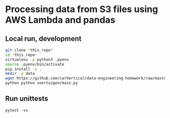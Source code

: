 # Processing data from S3 files using AWS Lambda and pandas

## Local run, development

```bash
git clone *this_repo*
cd *this_repo*
virtualenv -p python3 .pyenv
source .pyenv/bin/activate
pip install -e .
mkdir -p data
wget https://github.com/carVertical/data-engineering-homework/raw/master/data/Open_Data_RDW.csv data/Open_DataRDW.csv
python python voertuigen/main.py
```


## Run unittests
```
pytest -vv
```